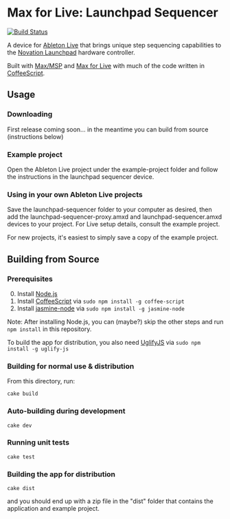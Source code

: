 # Max for Live: Launchpad Sequencer

[![Build Status](https://secure.travis-ci.org/adamjmurray/m4l-launchpad-sequencer.png)](http://travis-ci.org/adamjmurray/m4l-launchpad-sequencer)

A device for [Ableton Live](http://www.ableton.com/en/live/) that brings unique step sequencing capabilities to
the [Novation Launchpad](http://us.novationmusic.com/midi-controllers-digital-dj/launchpad) hardware controller.

Built with [Max/MSP](http://cycling74.com/products/max/) and [Max for Live](http://ableton.com/maxforlive) with much
of the code written in [CoffeeScript](http://coffeescript.org/).


## Usage

### Downloading

First release coming soon... in the meantime you can build from source (instructions below)

### Example project

Open the Ableton Live project under the example-project folder
and follow the instructions in the launchpad sequencer device.

### Using in your own Ableton Live projects

Save the launchpad-sequencer folder to your computer as desired,
then add the launchpad-sequencer-proxy.amxd and launchpad-sequencer.amxd devices to your project.
For Live setup details, consult the example project.

For new projects, it's easiest to simply save a copy of the example project.


## Building from Source

### Prerequisites

0. Install [Node.js](http://nodejs.org/)
0. Install [CoffeeScript](http://coffeescript.org/#installation) via `sudo npm install -g coffee-script`
0. Install [jasmine-node](http://github.com/mhevery/jasmine-node#install) via `sudo npm install -g jasmine-node`

Note: After installing Node.js, you can (maybe?) skip the other steps and run `npm install` in this repository.

To build the app for distribution, you also need [UglifyJS](https://github.com/mishoo/UglifyJS) via `sudo npm install -g uglify-js`

### Building for normal use & distribution

From this directory, run:

    cake build

### Auto-building during development

    cake dev

### Running unit tests

    cake test

### Building the app for distribution

    cake dist

and you should end up with a zip file in the "dist" folder that contains the application and example project.

